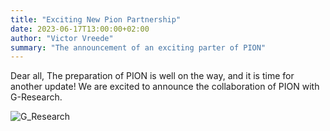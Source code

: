 ```yaml
---
title: "Exciting New Pion Partnership"
date: 2023-06-17T13:00:00+02:00
author: "Victor Vreede"
summary: "The announcement of an exciting parter of PION"
---
```


Dear all,
The preparation of PION is well on the way, and it is time for another update! We are excited to announce the collaboration of PION with G-Research.
<br>

![G_Research](/img/logo/G_Research.png)
